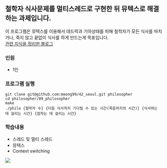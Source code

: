 ## 철학자 식사문제를 멀티스레드로 구현한 뒤 뮤텍스로 해결하는 과제입니다.<br/>
이 프로그램은 뮤텍스를 이용해서 데드락과 기아상태를 피해 철학자가 모든 식사를 마치거나, 죽지 않고 끝없이 식사를 하게 만드는게 목표입니다.<br/>
[관련 지식을 정리한 블로그](https://velog.io/@meong9090/series/Philosophers)<br/>

### 인원
- 1인

### 프로그램 실행
```
git clone git@github.com:meong99/42_seoul.git philosopher
cd philosopher/09_philosopher
make
./philo {철학자 수} {다음 식사까지 기다릴 수 있는 시간(죽음까지의 시간)} {식사하는 데 걸리는 시간} {잠자는 데 걸리는 시간}
```

### 학습내용
- 스레드 및 멀티 스레드
- 뮤텍스
- Context switching

![](https://images.velog.io/images/meong9090/post/d6627852-726f-4841-845b-6e67580081d3/ezgif.com-gif-maker%20(2).gif)
